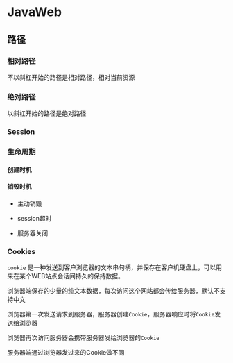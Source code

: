 # JavaWeb



## 路径

### 相对路径

不以斜杠开始的路径是相对路径，相对当前资源



### 绝对路径

以斜杠开始的路径是绝对路径



### Session

### 生命周期

#### 创建时机





#### 销毁时机

- 主动销毁

- session超时

- 服务器关闭

### Cookies

`cookie` 是一种发送到客户浏览器的文本串句柄，并保存在客户机硬盘上，可以用来在某个WEB站点会话间持久的保持数据。

浏览器端保存的少量的纯文本数据，每次访问这个网站都会传给服务器，默认不支持中文

浏览器第一次发送请求到服务器，服务器创建`Cookie`，服务器响应时将`Cookie`发送给浏览器

浏览器再次访问服务器会携带服务器发给浏览器的`Cookie`

服务器端通过浏览器发过来的Cookie做不同

